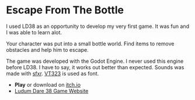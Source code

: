 # Escape From The Bottle

I used LD38 as an opportunity to develop my very first game. It was fun and I was able to learn alot.

Your character was put into a small bottle world. Find items to remove obstacles and help him to escape.

The game was developed with the Godot Engine. I never used this engine before LD38. I have to say, it works out better than expected. Sounds was made with [sfxr](http://www.drpetter.se/project_sfxr.html). [VT323](https://fonts.google.com/specimen/VT323) is used as font.

* __Play__ or download on [itch.io](https://twaldigas.itch.io/escape-from-the-bottle)
* [Ludum Dare 38 Game Website](https://ldjam.com/events/ludum-dare/38/$15926)
